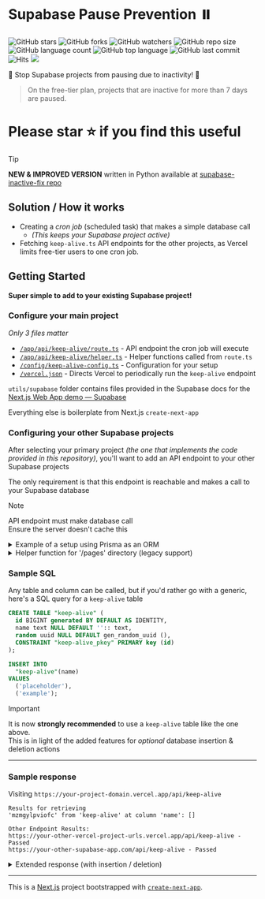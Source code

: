 # Supabase Pause Prevention ⏸️

![GitHub stars](https://img.shields.io/github/stars/travisvn/supabase-pause-prevention?style=social)
![GitHub forks](https://img.shields.io/github/forks/travisvn/supabase-pause-prevention?style=social)
![GitHub watchers](https://img.shields.io/github/watchers/travisvn/supabase-pause-prevention?style=social)
![GitHub repo size](https://img.shields.io/github/repo-size/travisvn/supabase-pause-prevention)
![GitHub language count](https://img.shields.io/github/languages/count/travisvn/supabase-pause-prevention)
![GitHub top language](https://img.shields.io/github/languages/top/travisvn/supabase-pause-prevention)
![GitHub last commit](https://img.shields.io/github/last-commit/travisvn/supabase-pause-prevention?color=red)
![Hits](https://hits.seeyoufarm.com/api/count/incr/badge.svg?url=https%3A%2F%2Fgithub.com%2Ftravisvn%2Fsupabase-pause-prevention&count_bg=%2379C83D&title_bg=%23555555&icon=&icon_color=%23E7E7E7&title=hits&edge_flat=false)
[![](https://img.shields.io/static/v1?label=Sponsor&message=%E2%9D%A4&logo=GitHub&color=%23fe8e86)](https://img.shields.io/github/sponsors/travisvn)

🛑 Stop Supabase projects from pausing due to inactivity! :raised_hands:

> On the free-tier plan, projects that are inactive for more than 7 days are paused.


# Please star ⭐️ if you find this useful 


> [!TIP]
> __NEW & IMPROVED VERSION__ written in Python available at [supabase-inactive-fix repo](https://github.com/travisvn/supabase-inactive-fix)



## Solution / How it works

- Creating a _cron job_ (scheduled task) that makes a simple database call
  - _(This keeps your Supabase project active)_
- Fetching `keep-alive.ts` API endpoints for the other projects, as Vercel limits free-tier users to one cron job.

## Getting Started

**Super simple to add to your existing Supabase project!**

### Configure your main project

_Only 3 files matter_

- [`/app/api/keep-alive/route.ts`](app/api/keep-alive/route.ts) - API endpoint the cron job will execute
- [`/app/api/keep-alive/helper.ts`](app/api/keep-alive/helper.ts) - Helper functions called from `route.ts`
- [`/config/keep-alive-config.ts`](config/keep-alive-config.ts) - Configuration for your setup
- [`/vercel.json`](vercel.json) - Directs Vercel to periodically run the `keep-alive` endpoint

`utils/supabase` folder contains files provided in the Supabase docs for the [Next.js Web App demo — Supabase](https://supabase.com/docs/guides/getting-started/tutorials/with-nextjs)

Everything else is boilerplate from Next.js `create-next-app`

### Configuring your other Supabase projects

After selecting your primary project _(the one that implements the code provided in this repository)_, you'll want to add an API endpoint to your other Supabase projects

The only requirement is that this endpoint is reachable and makes a call to your Supabase database


> [!NOTE]
> API endpoint must make database call   
> Ensure the server doesn't cache this


<details>

<summary>Example of a setup using Prisma as an ORM</summary>

`/pages/api/keep-alive.ts` 

```typescript
// Next.js API route support: https://nextjs.org/docs/api-routes/introduction
import type { NextApiRequest, NextApiResponse } from 'next'
import { prisma } from 'src/server/db'

// See next example for contents of @/utils/helper
import { generateRandomString } from '@/utils/helper'

export default async function handler(
  _req: NextApiRequest,
  res: NextApiResponse
) {
  try {
    const randomString = generateRandomString()
    const dbResponse = await prisma.keepAlive.findMany({
      where: {
        name: {
          equals: randomString,
        }
      }
    })
    const successMessage = (dbResponse != null) ? `Success - found ${dbResponse.length} entries` : "Fail"
    res.status(200).json(successMessage)
  } catch (e) {
    res.status(401).send("There was an error")
  }
}
```

`/prisma/schema.prisma`

```prisma
// This is your Prisma schema file,
// learn more about it in the docs: https://pris.ly/d/prisma-schema

generator client {
  provider        = "prisma-client-js"
  previewFeatures = ["postgresqlExtensions"]
}

datasource db {
  provider   = "postgresql"
  url        = env("DATABASE_URL")
  extensions = [uuidOssp(map: "uuid-ossp")]
}

model KeepAlive {
  id     BigInt  @id @default(autoincrement())
  name   String? @default("")
  random String? @default(dbgenerated("gen_random_uuid()")) @db.Uuid
}
```
</details>

<details>

  <summary>Helper function for '/pages' directory (legacy support)</summary>

  `/utils/helper.ts`

  ```typescript
  const defaultRandomStringLength: number = 12
  
  const alphabetOffset: number = 'a'.charCodeAt(0)
  export const generateRandomString = (length: number = defaultRandomStringLength) => {
    let newString = ''
  
    for (let i = 0; i < length; i++) {
      newString += String.fromCharCode(alphabetOffset + Math.floor(Math.random() * 26))
    }
  
    return newString
  }
  ```
</details>

### Sample SQL 

Any table and column can be called, but if you'd rather go with a generic, here's a SQL query for a `keep-alive` table 

```sql
CREATE TABLE "keep-alive" (
  id BIGINT generated BY DEFAULT AS IDENTITY,
  name text NULL DEFAULT '':: text,
  random uuid NULL DEFAULT gen_random_uuid (),
  CONSTRAINT "keep-alive_pkey" PRIMARY key (id)
);

INSERT INTO
  "keep-alive"(name)
VALUES
  ('placeholder'),
  ('example');
```

> [!IMPORTANT]
> It is now **strongly recommended** to use a `keep-alive` table like the one above.   
> This is in light of the added features for _optional_ database insertion & deletion actions

___

### Sample response

Visiting `https://your-project-domain.vercel.app/api/keep-alive` 

```
Results for retrieving
'mzmgylpviofc' from 'keep-alive' at column 'name': []

Other Endpoint Results:
https://your-other-vercel-project-urls.vercel.app/api/keep-alive - Passed
https://your-other-supabase-app.com/api/keep-alive - Passed

```

<details>
<summary>Extended response (with insertion / deletion)</summary>
  
```
Results for retrieving entries from 'keep-alive' - 'name column: [{"name":"placeholder"},{"name":"random"}, ... ,{"name":"uujyzdnsbrgi"}]

Results for deleting
'uujyzdnsbrgi' from 'keep-alive' at column 'name': success
```

</details>

___

This is a [Next.js](https://nextjs.org/) project bootstrapped with [`create-next-app`](https://github.com/vercel/next.js/tree/canary/packages/create-next-app).
